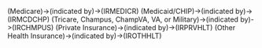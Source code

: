 (Medicare)->(indicated by)->(IRMEDICR)
(Medicaid/CHIP)->(indicated by)->(IRMCDCHP)
(Tricare, Champus, ChampVA, VA, or Military)->(indicated by)->(IRCHMPUS)
(Private Insurance)->(indicated by)->(IRPRVHLT)
(Other Health Insurance)->(indicated by)->(IROTHHLT)